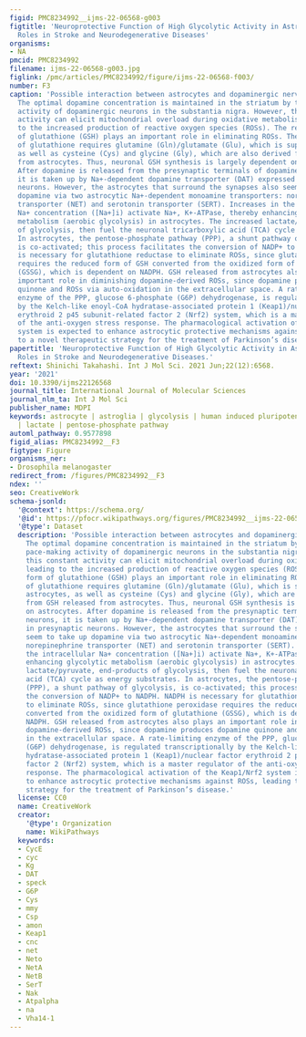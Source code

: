 ```yaml
---
figid: PMC8234992__ijms-22-06568-g003
figtitle: 'Neuroprotective Function of High Glycolytic Activity in Astrocytes: Common
  Roles in Stroke and Neurodegenerative Diseases'
organisms:
- NA
pmcid: PMC8234992
filename: ijms-22-06568-g003.jpg
figlink: /pmc/articles/PMC8234992/figure/ijms-22-06568-f003/
number: F3
caption: 'Possible interaction between astrocytes and dopaminergic nerve terminals.
  The optimal dopamine concentration is maintained in the striatum by the 2–4-Hz pace-making
  activity of dopaminergic neurons in the substantia nigra. However, this constant
  activity can elicit mitochondrial overload during oxidative metabolism, leading
  to the increased production of reactive oxygen species (ROSs). The reduced form
  of glutathione (GSH) plays an important role in eliminating ROSs. The synthesis
  of glutathione requires glutamine (Gln)/glutamate (Glu), which is supplied by astrocytes,
  as well as cysteine (Cys) and glycine (Gly), which are also derived from GSH released
  from astrocytes. Thus, neuronal GSH synthesis is largely dependent on astrocytes.
  After dopamine is released from the presynaptic terminals of dopaminergic neurons,
  it is taken up by Na+-dependent dopamine transporter (DAT) expressed in presynaptic
  neurons. However, the astrocytes that surround the synapses also seem to take up
  dopamine via two astrocytic Na+-dependent monoamine transporters: norepinephrine
  transporter (NET) and serotonin transporter (SERT). Increases in the intracellular
  Na+ concentration ([Na+]i) activate Na+, K+-ATPase, thereby enhancing glycolytic
  metabolism (aerobic glycolysis) in astrocytes. The increased lactate/pyruvate, end-products
  of glycolysis, then fuel the neuronal tricarboxylic acid (TCA) cycle as energy substrates.
  In astrocytes, the pentose-phosphate pathway (PPP), a shunt pathway of glycolysis,
  is co-activated; this process facilitates the conversion of NADP+ to NADPH. NADPH
  is necessary for glutathione reductase to eliminate ROSs, since glutathione peroxidase
  requires the reduced form of GSH converted from the oxidized form of glutathione
  (GSSG), which is dependent on NADPH. GSH released from astrocytes also plays an
  important role in diminishing dopamine-derived ROSs, since dopamine produces dopamine
  quinone and ROSs via auto-oxidation in the extracellular space. A rate-limiting
  enzyme of the PPP, glucose 6-phosphate (G6P) dehydrogenase, is regulated transcriptionally
  by the Kelch-like enoyl-CoA hydratase-associated protein 1 (Keap1)/nuclear factor
  erythroid 2 p45 subunit-related factor 2 (Nrf2) system, which is a master regulator
  of the anti-oxygen stress response. The pharmacological activation of the Keap1/Nrf2
  system is expected to enhance astrocytic protective mechanisms against ROSs, leading
  to a novel therapeutic strategy for the treatment of Parkinson’s disease.'
papertitle: 'Neuroprotective Function of High Glycolytic Activity in Astrocytes: Common
  Roles in Stroke and Neurodegenerative Diseases.'
reftext: Shinichi Takahashi. Int J Mol Sci. 2021 Jun;22(12):6568.
year: '2021'
doi: 10.3390/ijms22126568
journal_title: International Journal of Molecular Sciences
journal_nlm_ta: Int J Mol Sci
publisher_name: MDPI
keywords: astrocyte | astroglia | glycolysis | human induced pluripotent stem cell
  | lactate | pentose-phosphate pathway
automl_pathway: 0.9577898
figid_alias: PMC8234992__F3
figtype: Figure
organisms_ner:
- Drosophila melanogaster
redirect_from: /figures/PMC8234992__F3
ndex: ''
seo: CreativeWork
schema-jsonld:
  '@context': https://schema.org/
  '@id': https://pfocr.wikipathways.org/figures/PMC8234992__ijms-22-06568-g003.html
  '@type': Dataset
  description: 'Possible interaction between astrocytes and dopaminergic nerve terminals.
    The optimal dopamine concentration is maintained in the striatum by the 2–4-Hz
    pace-making activity of dopaminergic neurons in the substantia nigra. However,
    this constant activity can elicit mitochondrial overload during oxidative metabolism,
    leading to the increased production of reactive oxygen species (ROSs). The reduced
    form of glutathione (GSH) plays an important role in eliminating ROSs. The synthesis
    of glutathione requires glutamine (Gln)/glutamate (Glu), which is supplied by
    astrocytes, as well as cysteine (Cys) and glycine (Gly), which are also derived
    from GSH released from astrocytes. Thus, neuronal GSH synthesis is largely dependent
    on astrocytes. After dopamine is released from the presynaptic terminals of dopaminergic
    neurons, it is taken up by Na+-dependent dopamine transporter (DAT) expressed
    in presynaptic neurons. However, the astrocytes that surround the synapses also
    seem to take up dopamine via two astrocytic Na+-dependent monoamine transporters:
    norepinephrine transporter (NET) and serotonin transporter (SERT). Increases in
    the intracellular Na+ concentration ([Na+]i) activate Na+, K+-ATPase, thereby
    enhancing glycolytic metabolism (aerobic glycolysis) in astrocytes. The increased
    lactate/pyruvate, end-products of glycolysis, then fuel the neuronal tricarboxylic
    acid (TCA) cycle as energy substrates. In astrocytes, the pentose-phosphate pathway
    (PPP), a shunt pathway of glycolysis, is co-activated; this process facilitates
    the conversion of NADP+ to NADPH. NADPH is necessary for glutathione reductase
    to eliminate ROSs, since glutathione peroxidase requires the reduced form of GSH
    converted from the oxidized form of glutathione (GSSG), which is dependent on
    NADPH. GSH released from astrocytes also plays an important role in diminishing
    dopamine-derived ROSs, since dopamine produces dopamine quinone and ROSs via auto-oxidation
    in the extracellular space. A rate-limiting enzyme of the PPP, glucose 6-phosphate
    (G6P) dehydrogenase, is regulated transcriptionally by the Kelch-like enoyl-CoA
    hydratase-associated protein 1 (Keap1)/nuclear factor erythroid 2 p45 subunit-related
    factor 2 (Nrf2) system, which is a master regulator of the anti-oxygen stress
    response. The pharmacological activation of the Keap1/Nrf2 system is expected
    to enhance astrocytic protective mechanisms against ROSs, leading to a novel therapeutic
    strategy for the treatment of Parkinson’s disease.'
  license: CC0
  name: CreativeWork
  creator:
    '@type': Organization
    name: WikiPathways
  keywords:
  - CycE
  - cyc
  - Kg
  - DAT
  - speck
  - G6P
  - Cys
  - mmy
  - Csp
  - amon
  - Keap1
  - cnc
  - net
  - Neto
  - NetA
  - NetB
  - SerT
  - Nak
  - Atpalpha
  - na
  - Vha14-1
---
```

